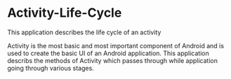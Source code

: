 # Activity-Life-Cycle
This application describes the life cycle of an activity

Activity is the most basic and most important component of Android and is used to create the basic UI of an Android application. This application describs the methods of Activity which passes through while application going through 
various stages.
